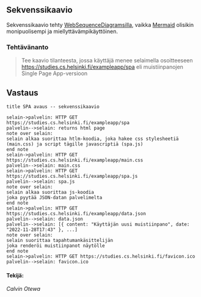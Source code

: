 ## Sekvenssikaavio

Sekvenssikaavio tehty [WebSequenceDiagramsilla](https://www.websequencediagrams.com/), vaikka [Mermaid](mermaid.live) olisikin monipuolisempi ja miellyttävämpikäyttöinen.

### **Tehtävänanto**

> Tee kaavio tilanteesta, jossa käyttäjä menee selaimella osoitteeseen https://studies.cs.helsinki.fi/exampleapp/spa eli muistiinpanojen Single Page App-versioon



## Vastaus

````
title SPA avaus -- sekvenssikaavio

selain->palvelin: HTTP GET https://studies.cs.helsinki.fi/exampleapp/spa
palvelin-->selain: returns html page
note over selain:
selain alkaa suorittaa htlm-koodia, joka hakee css stylesheetiä (main.css) ja script tägille javascriptiä (spa.js)
end note
selain->palvelin: HTTP GET https://studies.cs.helsinki.fi/exampleapp/main.css
palvelin-->selain: main.css
selain->palvelin: HTTP GET https://studies.cs.helsinki.fi/exampleapp/spa.js
palvelin-->selain: spa.js
note over selain:
selain alkaa suorittaa js-koodia
joka pyytää JSON-datan palvelimelta
end note
selain->palvelin: HTTP GET https://studies.cs.helsinki.fi/exampleapp/data.json
palvelin-->selain: data.json
palvelin-->selain: [{ content: "Käyttäjän uusi muistiinpano", date: "2022-11-28T17:43" }, ...]
note over selain:
selain suorittaa tapahtumankäsittelijän
joka renderöi muistiinpanot näytölle
end note
selain->palvelin: HTTP GET https://studies.cs.helsinki.fi/favicon.ico
palvelin-->selain: favicon.ico
````

#### Tekijä:

_Calvin Otewa_